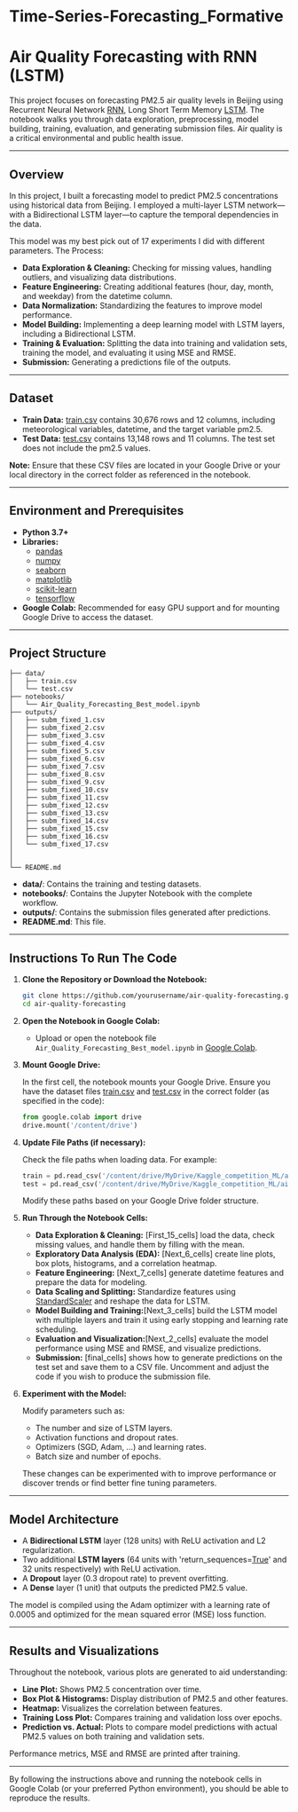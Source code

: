 # Time-Series-Forecasting_Formative

# Air Quality Forecasting with RNN (LSTM)

This project focuses on forecasting PM2.5 air quality levels in Beijing using Recurrent Neural Network [RNN](#RNN), Long Short Term Memory [LSTM](#LSTM). The notebook walks you through data exploration, preprocessing, model building, training, evaluation, and generating submission files. Air quality is a critical environmental and public health issue. 

---

## Overview

In this project, I built a forecasting model to predict PM2.5 concentrations using historical data from Beijing. I employed a multi-layer LSTM network—with a Bidirectional LSTM layer—to capture the temporal dependencies in the data. 

This model was my best pick out of 17 experiments I did with different parameters. The Process:
- **Data Exploration & Cleaning:** Checking for missing values, handling outliers, and visualizing data distributions.
- **Feature Engineering:** Creating additional features (hour, day, month, and weekday) from the datetime column.
- **Data Normalization:** Standardizing the features to improve model performance.
- **Model Building:** Implementing a deep learning model with LSTM layers, including a Bidirectional LSTM.
- **Training & Evaluation:** Splitting the data into training and validation sets, training the model, and evaluating it using MSE and RMSE.
- **Submission:** Generating a predictions file of the outputs.


---

## Dataset

- **Train Data:** [train.csv](#train.csv) contains 30,676 rows and 12 columns, including meteorological variables, datetime, and the target variable pm2.5.
- **Test Data:** [test.csv](#test.csv) contains 13,148 rows and 11 columns. The test set does not include the pm2.5 values.

**Note:** Ensure that these CSV files are located in your Google Drive or your local directory in the correct folder as referenced in the notebook.

---

## Environment and Prerequisites

- **Python 3.7+**
- **Libraries:**
  - [pandas](#pandas)
  - [numpy](#numpy)
  - [seaborn](#seaborn)
  - [matplotlib](#matplotlib)
  - [scikit-learn](#scikit-learn)
  - [tensorflow](#tensorflow)
- **Google Colab:** Recommended for easy GPU support and for mounting Google Drive to access the dataset.

---

## Project Structure

```
├── data/
│   ├── train.csv
│   └── test.csv
├── notebooks/
│   └── Air_Quality_Forecasting_Best_model.ipynb
├── outputs/
│   ├── subm_fixed_1.csv
│   ├── subm_fixed_2.csv
│   ├── subm_fixed_3.csv
│   ├── subm_fixed_4.csv
│   ├── subm_fixed_5.csv
│   ├── subm_fixed_6.csv
│   ├── subm_fixed_7.csv
│   ├── subm_fixed_8.csv
│   ├── subm_fixed_9.csv
│   ├── subm_fixed_10.csv
│   ├── subm_fixed_11.csv
│   ├── subm_fixed_12.csv
│   ├── subm_fixed_13.csv
│   ├── subm_fixed_14.csv
│   ├── subm_fixed_15.csv
│   ├── subm_fixed_16.csv
│   └── subm_fixed_17.csv
│
│
└── README.md
```

- **data/**: Contains the training and testing datasets.
- **notebooks/**: Contains the Jupyter Notebook with the complete workflow.
- **outputs/**: Contains the submission files generated after predictions.
- **README.md**: This file.

---

## Instructions To Run The Code

1. **Clone the Repository or Download the Notebook:**

   ```bash
   git clone https://github.com/yourusername/air-quality-forecasting.git
   cd air-quality-forecasting
   ```

2. **Open the Notebook in Google Colab:**

   - Upload or open the notebook file ``Air_Quality_Forecasting_Best_model.ipynb`` in [Google Colab](https://colab.research.google.com/).

3. **Mount Google Drive:**

   In the first cell, the notebook mounts your Google Drive. Ensure you have the dataset files [train.csv](#train.csv) and [test.csv](#test.csv) in the correct folder (as specified in the code):

   ```python
   from google.colab import drive
   drive.mount('/content/drive')
   ```

4. **Update File Paths (if necessary):**

   Check the file paths when loading data. For example:

   ```python
   train = pd.read_csv('/content/drive/MyDrive/Kaggle_competition_ML/air_quality_forcasting/train.csv')
   test = pd.read_csv('/content/drive/MyDrive/Kaggle_competition_ML/air_quality_forcasting/test.csv')
   ```

   Modify these paths based on your Google Drive folder structure.

5. **Run Through the Notebook Cells:**

   - **Data Exploration & Cleaning:** [First_15_cells] load the data, check missing values, and handle them by filling with the mean.
   - **Exploratory Data Analysis (EDA):** [Next_6_cells] create line plots, box plots, histograms, and a correlation heatmap.
   - **Feature Engineering:** [Next_7_cells] generate datetime features and prepare the data for modeling.
   - **Data Scaling and Splitting:** Standardize features using [StandardScaler](#StandardScaler) and reshape the data for LSTM.
   - **Model Building and Training:**[Next_3_cells] build the LSTM model with multiple layers and train it using early stopping and learning rate scheduling.
   - **Evaluation and Visualization:**[Next_2_cells] evaluate the model performance using MSE and RMSE, and visualize predictions.
   - **Submission:** [final_cells] shows how to generate predictions on the test set and save them to a CSV file. Uncomment and adjust the code if you wish to produce the submission file.

6. **Experiment with the Model:**

   Modify parameters such as:
   - The number and size of LSTM layers.
   - Activation functions and dropout rates.
   - Optimizers (SGD, Adam, ...) and learning rates.
   - Batch size and number of epochs.
   
   These changes can be experimented with to improve performance or discover trends or find better fine tuning parameters.

---

## Model Architecture
- A **Bidirectional LSTM** layer (128 units) with ReLU activation and L2 regularization.
- Two additional **LSTM layers** (64 units with 'return_sequences=[True](#True)' and 32 units respectively) with ReLU activation.
- A **Dropout** layer (0.3 dropout rate) to prevent overfitting.
- A **Dense** layer (1 unit) that outputs the predicted PM2.5 value.

The model is compiled using the Adam optimizer with a learning rate of 0.0005 and optimized for the mean squared error (MSE) loss function.

---

## Results and Visualizations

Throughout the notebook, various plots are generated to aid understanding:
- **Line Plot:** Shows PM2.5 concentration over time.
- **Box Plot & Histograms:** Display distribution of PM2.5 and other features.
- **Heatmap:** Visualizes the correlation between features.
- **Training Loss Plot:** Compares training and validation loss over epochs.
- **Prediction vs. Actual:** Plots to compare model predictions with actual PM2.5 values on both training and validation sets.

Performance metrics, MSE and RMSE are printed after training.

---

By following the instructions above and running the notebook cells in Google Colab (or your preferred Python environment), you should be able to reproduce the results.

